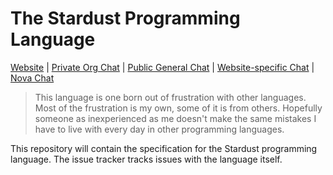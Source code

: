 # The Stardust Programming Language
[Website](https://StardustPL.GitHub.IO/) | [Private Org Chat](https://gitter.im/StardustPL) | [Public General Chat](https://gitter.im/StardustPL/Stardust) | [Website-specific Chat](https://gitter.im/StardustPL/StardustPL.GitHub.IO) | [Nova Chat](https://gitter.im/StardustPL/nova)

> This language is one born out of frustration with other languages.
> Most of the frustration is my own, some of it is from others.
> Hopefully someone as inexperienced as me doesn't make the same mistakes I have to live with every day in other programming languages.

This repository will contain the specification for the Stardust programming language.
The issue tracker tracks issues with the language itself.

